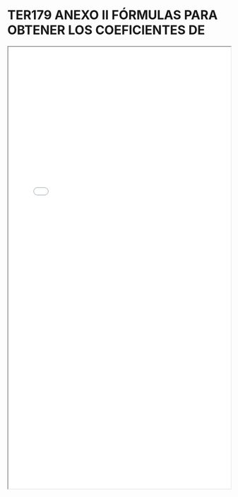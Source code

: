 # TER179 ANEXO II FÓRMULAS PARA OBTENER LOS COEFICIENTES DE

<iframe src="../TER179 ANEXO II FÓRMULAS PARA OBTENER LOS COEFICIENTES DE.pdf" width="100%" height="1000px"></iframe>
